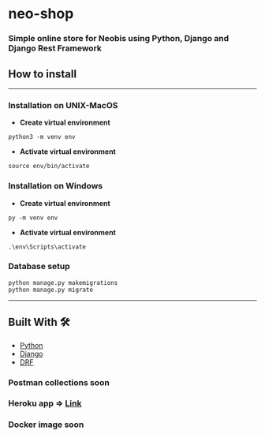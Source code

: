 # neo-shop

### Simple online store for Neobis using Python, Django and Django Rest Framework

## How to install
____
### Installation on UNIX-MacOS
- __Create virtual environment__
```
python3 -m venv env
```
- __Activate virtual environment__
```
source env/bin/activate
```

### Installation on Windows
- __Create virtual environment__
```
py -m venv env
```
- __Activate virtual environment__
```
.\env\Scripts\activate
```
### Database setup
```
python manage.py makemigrations
python manage.py migrate 
```
---
## Built With 🛠️
* [Python](https://www.python.org/)
* [Django](https://www.djangoproject.com/)
* [DRF](https://www.django-rest-framework.org/)


### Postman collections soon

### Heroku app => **[Link](https://neo-shop.herokuapp.com/)**

### Docker image soon